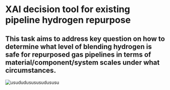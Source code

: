 # XAI decision tool for existing pipeline hydrogen repurpose

## This task aims to address key question on how to determine what level of blending hydrogen is safe for repurposed gas pipelines in terms of material/component/system scales under what circumstances.



![usududusususudususu](https://user-images.githubusercontent.com/41275110/209849734-b11a013a-1c43-4109-9d09-baeb0982e816.png)
